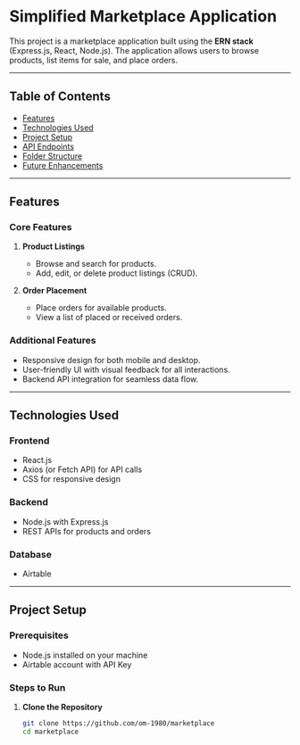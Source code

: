# Simplified Marketplace Application  

This project is a marketplace application built using the **ERN stack** (Express.js, React, Node.js). The application allows users to browse products, list items for sale, and place orders.  

---

## Table of Contents  
- [Features](#features)  
- [Technologies Used](#technologies-used)  
- [Project Setup](#project-setup)  
- [API Endpoints](#api-endpoints)  
- [Folder Structure](#folder-structure)  
- [Future Enhancements](#future-enhancements)  

---

## Features  

### Core Features  
1. **Product Listings**  
   - Browse and search for products.  
   - Add, edit, or delete product listings (CRUD).  

2. **Order Placement**  
   - Place orders for available products.  
   - View a list of placed or received orders.  

### Additional Features  
- Responsive design for both mobile and desktop.  
- User-friendly UI with visual feedback for all interactions.  
- Backend API integration for seamless data flow.  

---

## Technologies Used  

### Frontend  
- React.js  
- Axios (or Fetch API) for API calls  
- CSS for responsive design  

### Backend  
- Node.js with Express.js  
- REST APIs for products and orders  

### Database  
- Airtable  

---

## Project Setup  

### Prerequisites  
- Node.js installed on your machine  
- Airtable account with API Key  

### Steps to Run  

1. **Clone the Repository**  
   ```bash  
   git clone https://github.com/om-1980/marketplace
   cd marketplace
